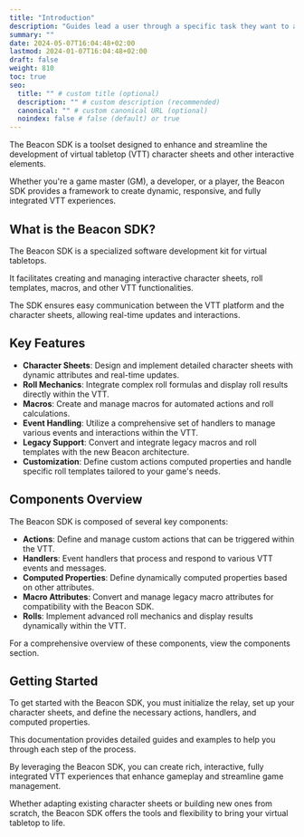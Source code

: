 ```yaml
---
title: "Introduction"
description: "Guides lead a user through a specific task they want to accomplish, often with a sequence of steps."
summary: ""
date: 2024-05-07T16:04:48+02:00
lastmod: 2024-01-07T16:04:48+02:00
draft: false
weight: 810
toc: true
seo:
  title: "" # custom title (optional)
  description: "" # custom description (recommended)
  canonical: "" # custom canonical URL (optional)
  noindex: false # false (default) or true
---
```


The Beacon SDK is a toolset designed to enhance and streamline the development of virtual tabletop (VTT) character sheets and other interactive elements.
 
Whether you're a game master (GM), a developer, or a player, the Beacon SDK provides a framework to create dynamic, responsive, and fully integrated VTT experiences.

## What is the Beacon SDK?

The Beacon SDK is a specialized software development kit for virtual tabletops.

It facilitates creating and managing interactive character sheets, roll templates, macros, and other VTT functionalities.

The SDK ensures easy communication between the VTT platform and the character sheets, allowing real-time updates and interactions.

## Key Features

- **Character Sheets**: Design and implement detailed character sheets with dynamic attributes and real-time updates.
- **Roll Mechanics**: Integrate complex roll formulas and display roll results directly within the VTT.
- **Macros**: Create and manage macros for automated actions and roll calculations.
- **Event Handling**: Utilize a comprehensive set of handlers to manage various events and interactions within the VTT.
- **Legacy Support**: Convert and integrate legacy macros and roll templates with the new Beacon architecture.
- **Customization**: Define custom actions computed properties and handle specific roll templates tailored to your game's needs.

## Components Overview

The Beacon SDK is composed of several key components:

- **Actions**: Define and manage custom actions that can be triggered within the VTT.
- **Handlers**: Event handlers that process and respond to various VTT events and messages.
- **Computed Properties**: Define dynamically computed properties based on other attributes.
- **Macro Attributes**: Convert and manage legacy macro attributes for compatibility with the Beacon SDK.
- **Rolls**: Implement advanced roll mechanics and display results dynamically within the VTT.

For a comprehensive overview of these components, view the components section.

## Getting Started

To get started with the Beacon SDK, you must initialize the relay, set up your character sheets, and define the necessary actions, handlers, and computed properties.

This documentation provides detailed guides and examples to help you through each step of the process.

By leveraging the Beacon SDK, you can create rich, interactive, fully integrated VTT experiences that enhance gameplay and streamline game management.

Whether adapting existing character sheets or building new ones from scratch, the Beacon SDK offers the tools and flexibility to bring your virtual tabletop to life.